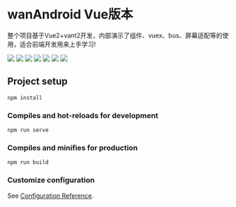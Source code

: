 # wanAndroid   Vue版本

整个项目基于Vue2+vant2开发，内部演示了组件、vuex、bus、屏幕适配等的使用，适合前端开发用来上手学习!

![](https://github.com/WinWang/VantApp/blob/master/wan-android/screenShot/home.png)
![](https://github.com/WinWang/VantApp/blob/master/wan-android/screenShot/drawer.png)
![](https://github.com/WinWang/VantApp/blob/master/wan-android/screenShot/struct.png)
![](https://github.com/WinWang/VantApp/blob/master/wan-android/screenShot/wechat.png)
![](https://github.com/WinWang/VantApp/blob/master/wan-android/screenShot/project.png)
![](https://github.com/WinWang/VantApp/blob/master/wan-android/screenShot/site.png)
![](https://github.com/WinWang/VantApp/blob/master/wan-android/screenShot/login.png)

## Project setup
```
npm install
```

### Compiles and hot-reloads for development
```
npm run serve
```

### Compiles and minifies for production
```
npm run build
```

### Customize configuration
See [Configuration Reference](https://cli.vuejs.org/config/).
